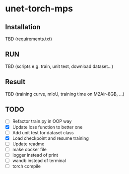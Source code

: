 # unet-torch-mps

## Installation 
TBD (requirements.txt)

## RUN 
TBD (scripts e.g. train, unit test, download dataset...)

## Result 
TBD (training curve, mIoU, training time on M2Air-8GB, ...)

## TODO 
- [ ] Refactor train.py in OOP way 
- [x] Update loss function to better one 
- [ ] Add unit test for dataset class
- [x] Load checkpoint and resume training
- [ ] Update readme 
- [ ] make docker file 
- [ ] logger instead of print 
- [ ] wandb instead of terminal 
- [ ] torch compile
